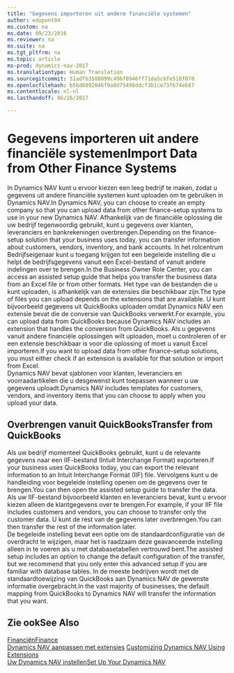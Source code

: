 ```yaml
---
title: "Gegevens importeren uit andere financiële systemen"
author: edupont04
ms.custom: na
ms.date: 09/23/2016
ms.reviewer: na
ms.suite: na
ms.tgt_pltfrm: na
ms.topic: article
ms-prod: dynamics-nav-2017
ms.translationtype: Human Translation
ms.sourcegitcommit: 51adfb3588099c496f0946ff71da5c6fe518f070
ms.openlocfilehash: b5bd6092046f9a8d75498ddcf3b1ce73f674e687
ms.contentlocale: nl-nl
ms.lasthandoff: 06/26/2017

---
```


# <a name="import-data-from-other-finance-systems"></a><span data-ttu-id="e2f84-102">Gegevens importeren uit andere financiële systemen</span><span class="sxs-lookup"><span data-stu-id="e2f84-102">Import Data from Other Finance Systems</span></span>
<span data-ttu-id="e2f84-103">In Dynamics NAV kunt u ervoor kiezen een leeg bedrijf te maken, zodat u gegevens uit andere financiële systemen kunt uploaden om te gebruiken in Dynamics NAV.</span><span class="sxs-lookup"><span data-stu-id="e2f84-103">In Dynamics NAV, you can choose to create an empty company so that you can upload data from other finance-setup systems to use in your new Dynamics NAV.</span></span> <span data-ttu-id="e2f84-104">Afhankelijk van de financiële oplossing die uw bedrijf tegenwoordig gebruikt, kunt u gegevens over klanten, leveranciers en bankrekeningen overbrengen.</span><span class="sxs-lookup"><span data-stu-id="e2f84-104">Depending on the finance-setup solution that your business uses today, you can transfer information about customers, vendors, inventory, and bank accounts.</span></span>
<span data-ttu-id="e2f84-105">In het rolcentrum Bedrijfseigenaar kunt u toegang krijgen tot een begeleide instelling die u helpt de bedrijfsgegevens vanuit een Excel-bestand of vanuit andere indelingen over te brengen.</span><span class="sxs-lookup"><span data-stu-id="e2f84-105">In the Business Owner Role Center, you can access an assisted setup guide that helps you transfer the business data from an Excel file or from other formats.</span></span> <span data-ttu-id="e2f84-106">Het type van de bestanden die u kunt uploaden, is afhankelijk van de extensies die beschikbaar zijn.</span><span class="sxs-lookup"><span data-stu-id="e2f84-106">The type of files you can upload depends on the extensions that are available.</span></span> <span data-ttu-id="e2f84-107">U kunt bijvoorbeeld gegevens uit QuickBooks uploaden omdat Dynamics NAV een extensie bevat die de conversie van QuickBooks verwerkt.</span><span class="sxs-lookup"><span data-stu-id="e2f84-107">For example, you can upload data from QuickBooks because Dynamics NAV includes an extension that handles the conversion from QuickBooks.</span></span> <span data-ttu-id="e2f84-108">Als u gegevens vanuit andere financiële oplossingen wilt uploaden, moet u controleren of er een extensie beschikbaar is voor die oplossing of moet u vanuit Excel importeren.</span><span class="sxs-lookup"><span data-stu-id="e2f84-108">If you want to upload data from other finance-setup solutions, you must either check if an extension is available for that solution or import from Excel.</span></span>  
<span data-ttu-id="e2f84-109">Dynamics NAV bevat sjablonen voor klanten, leveranciers en voorraadartikelen die u desgewenst kunt toepassen wanneer u uw gegevens uploadt.</span><span class="sxs-lookup"><span data-stu-id="e2f84-109">Dynamics NAV includes templates for customers, vendors, and inventory items that you can choose to apply when you upload your data.</span></span>  

## <a name="transfer-from-quickbooks"></a><span data-ttu-id="e2f84-110">Overbrengen vanuit QuickBooks</span><span class="sxs-lookup"><span data-stu-id="e2f84-110">Transfer from QuickBooks</span></span>
<span data-ttu-id="e2f84-111">Als uw bedrijf momenteel QuickBooks gebruikt, kunt u de relevante gegevens naar een IIF-bestand (Intuit Interchange Format) exporteren.</span><span class="sxs-lookup"><span data-stu-id="e2f84-111">If your business uses QuickBooks today, you can export the relevant information to an Intuit Interchange Format (IIF) file.</span></span> <span data-ttu-id="e2f84-112">Vervolgens kunt u de handleiding voor begeleide instelling openen om de gegevens over te brengen.</span><span class="sxs-lookup"><span data-stu-id="e2f84-112">You can then open the assisted setup guide to transfer the data.</span></span>
<span data-ttu-id="e2f84-113">Als uw IIF-bestand bijvoorbeeld klanten en leveranciers bevat, kunt u ervoor kiezen alleen de klantgegevens over te brengen.</span><span class="sxs-lookup"><span data-stu-id="e2f84-113">For example, if your IIF file includes customers and vendors, you can choose to transfer only the customer data.</span></span> <span data-ttu-id="e2f84-114">U kunt de rest van de gegevens later overbrengen.</span><span class="sxs-lookup"><span data-stu-id="e2f84-114">You can then transfer the rest of the information later.</span></span>  
<span data-ttu-id="e2f84-115">De begeleide instelling bevat een optie om de standaardconfiguratie van de overdracht te wijzigen, maar het is raadzaam deze geavanceerde instelling alleen in te voeren als u met databasetabellen vertrouwd bent.</span><span class="sxs-lookup"><span data-stu-id="e2f84-115">The assisted setup includes an option to change the default configuration of the transfer, but we recommend that you only enter this advanced setup if you are familiar with database tables.</span></span> <span data-ttu-id="e2f84-116">In de meeste bedrijven wordt met de standaardtoewijzing van QuickBooks aan Dynamics NAV de gewenste informatie overgebracht.</span><span class="sxs-lookup"><span data-stu-id="e2f84-116">In the vast majority of businesses, the default mapping from QuickBooks to Dynamics NAV will transfer the information that you want.</span></span>

## <a name="see-also"></a><span data-ttu-id="e2f84-117">Zie ook</span><span class="sxs-lookup"><span data-stu-id="e2f84-117">See Also</span></span>
[<span data-ttu-id="e2f84-118">Financiën</span><span class="sxs-lookup"><span data-stu-id="e2f84-118">Finance</span></span>](finance-setup.md)  
<span data-ttu-id="e2f84-119">[Dynamics NAV aanpassen met extensies](ui-extensions.md) </span><span class="sxs-lookup"><span data-stu-id="e2f84-119">[Customizing Dynamics NAV Using Extensions](ui-extensions.md) </span></span>  
[<span data-ttu-id="e2f84-120">Uw Dynamics NAV instellen</span><span class="sxs-lookup"><span data-stu-id="e2f84-120">Set Up Your Dynamics NAV</span></span>](setup.md)

